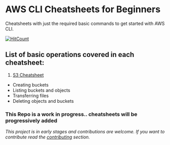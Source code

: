 # AWS CLI Cheatsheets for Beginners
Cheatsheets with just the required basic commands to get started with AWS CLI.

[![HitCount](https://hits.dwyl.com/binary-an0ma1y/AWS-CLI-Cheatsheets.svg?style=flat)](http://hits.dwyl.com/binary-an0ma1y/AWS-CLI-Cheatsheets)

## List of basic operations covered in each cheatsheet:
1. [S3 Cheatsheet](Cheatsheets/S3-Cheatsheet.md)
 - Creating buckets
 - Listing buckets and objects
 - Transferring files
 - Deleting objects and buckets
 
### This Repo is a work in progress.. cheatsheets will be progressively added
 

 
 *This project is in early stages and contributions are welcome. If you want to contribute read the [contributing](CONTRIBUTING.md) section.*
